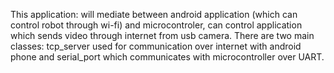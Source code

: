 This application: will mediate between android  application (which can control robot through wi-fi)  and microcontroler, can control application which sends video through internet from usb camera.  There are two main classes: tcp_server used for communication over internet with android phone and serial_port which communicates with microcontroller over UART.
